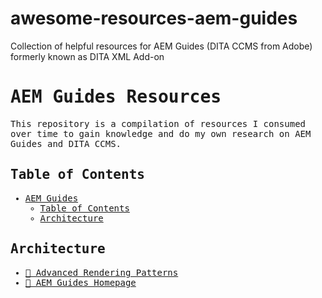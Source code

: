 # awesome-resources-aem-guides
Collection of helpful resources for AEM Guides (DITA CCMS from Adobe) formerly known as DITA XML Add-on

<samp>

# AEM Guides Resources

This repository is a compilation of resources I consumed over time to gain knowledge and do my own research on AEM Guides and DITA CCMS.

## Table of Contents

- [AEM Guides](#aem-guides)
  - [Table of Contents](#table-of-contents)
  - [Architecture](#architecture)

 


## Architecture

- [🎥 Advanced Rendering Patterns](https://www.youtube.com/watch?v=PN1HgvAOmi8&ab_channel=RealWorldReact)
- [📝 AEM Guides Homepage](https://experienceleague.adobe.com/en/docs/experience-manager-guides/using/release-info/release-notes/cloud-release-notes/deploy-xml-on-aemaacs)

